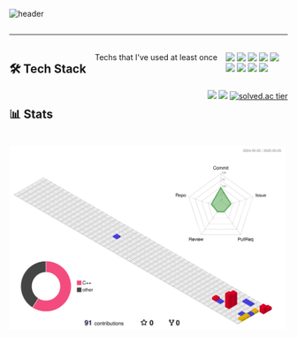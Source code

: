 ![header](https://capsule-render.vercel.app/api?type=waving&&color=0:ee82ee,100:e6e6fa&animation=twinkling&height=300&section=header&text=뚱땅뚱땅%20개발자%20일기%20&fontColor=d6ace6)

<div style="text-align: left;"> 
  <h2 style="border-bottom: 1px solid #21262d; color: #c9d1d9;"></h2>  
  <div style="font-weight: 700; font-size: 15px; text-align: left; color: #c9d1d9;"></div> 
</div>

<div style="display: flex; justify-content: space-between; align-items: flex-start; flex-wrap: wrap;">

## 🛠 Tech Stack  
Techs that I've used at least once  

<!-- Tech stack badges -->
<p>
  <img src="https://img.shields.io/badge/C-A8B9CC?style=for-the-badge&logo=C&logoColor=white">
  <img src="https://img.shields.io/badge/C++-00599C?style=for-the-badge&logo=C%2B%2B&logoColor=white">
  <img src="https://img.shields.io/badge/CSS3-1572B6?style=for-the-badge&logo=CSS3&logoColor=white">
  <img src="https://img.shields.io/badge/Github-181717?style=for-the-badge&logo=Github&logoColor=white">
  <img src="https://img.shields.io/badge/HTML5-E34F26?style=for-the-badge&logo=HTML5&logoColor=white">
  <br/>
  <img src="https://img.shields.io/badge/Java-007396?style=for-the-badge&logo=Java&logoColor=white">
  <img src="https://img.shields.io/badge/Javascript-F7DF1E?style=for-the-badge&logo=Javascript&logoColor=white">
  <img src="https://img.shields.io/badge/Python-3776AB?style=for-the-badge&logo=Python&logoColor=white">
  <img src="https://img.shields.io/badge/PyTorch-EE4C2C?style=for-the-badge&logo=PyTorch&logoColor=white">
</p>

---

## 📊 Stats

<!-- GitHub Stats & Most Used Languages -->
<div align="center">
  <img src="https://github-readme-stats.vercel.app/api/top-langs/?username=RealSeyeon&layout=compact&theme=tokyonight&hide_border=true" height="140px"/>
  <img src="https://github-readme-stats.vercel.app/api?username=RealSeyeon&show_icons=true&theme=tokyonight&hide_border=true" height="140px"/>
  <a href="https://solved.ac/abc07069/">
    <img src="http://mazassumnida.wtf/api/v2/generate_badge?boj=abc07069" alt="solved.ac tier" height="140px/">
  </a>
</div>

<!-- 3D Block + Tier card 나란히 -->
<div style="display: flex; justify-content: center; align-items: flex-start; gap: 20px; margin-top: 20px;">
  <img src="./profile-3d-contrib/profile-gitblock.svg" width="500px">
  
</div>

</div>

